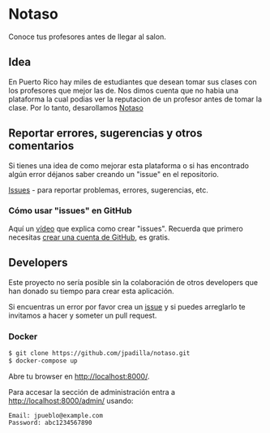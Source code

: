 # Notaso

Conoce tus profesores antes de llegar al salon.

## Idea

En Puerto Rico hay miles de estudiantes que desean tomar sus clases con los profesores que mejor las de. Nos dimos cuenta que no habia una plataforma la cual podias ver la reputacion de un profesor antes de tomar la clase. Por lo tanto, desarollamos [Notaso](http://www.notaso.com)

## Reportar errores, sugerencias y otros comentarios

Si tienes una idea de como mejorar esta plataforma o si has encontrado algún error déjanos saber creando un "issue" en el repositorio.

[Issues](https://github.com/jpadilla/notaso/issues) - para reportar problemas, errores, sugerencias, etc.

### Cómo usar "issues" en GitHub

Aquí un [vídeo](http://www.youtube.com/watch?v=TJlYiMp8FuY) que explica como crear "issues". Recuerda que primero necesitas [crear una cuenta de GitHub](https://github.com/join), es gratis.

## Developers

Este proyecto no sería posible sin la colaboración de otros developers que han donado su tiempo para crear esta aplicación.

Si encuentras un error por favor crea un [issue](https://github.com/jpadilla/notaso/issues) y si puedes arreglarlo te invitamos a hacer y someter un pull request.

### Docker

```bash
$ git clone https://github.com/jpadilla/notaso.git
$ docker-compose up
```

Abre tu browser en [http://localhost:8000/](http://localhost:8000/).

Para accesar la sección de administración entra a [http://localhost:8000/admin/](http://localhost:8000/admin/) usando:

```
Email: jpueblo@example.com
Password: abc1234567890
```
